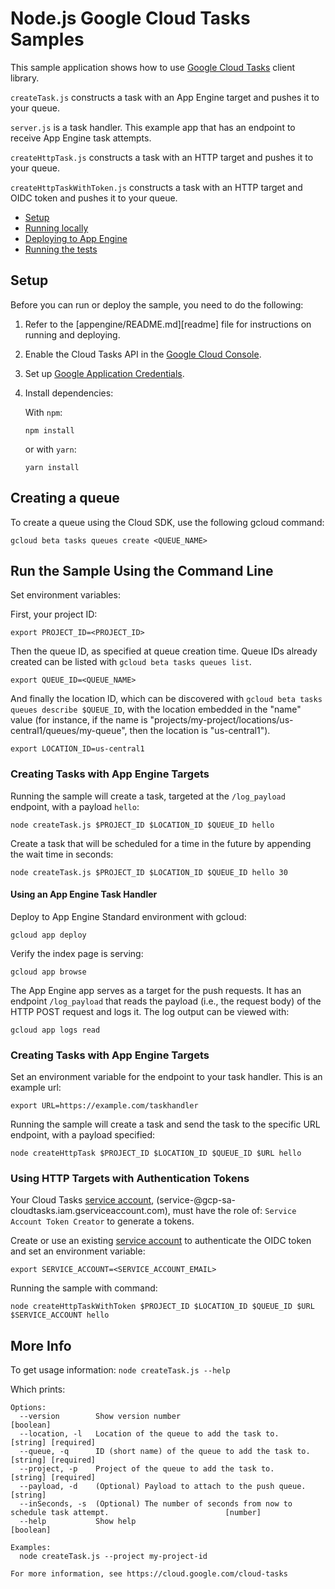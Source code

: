 # Node.js Google Cloud Tasks Samples

This sample application shows how to use [Google Cloud Tasks](https://cloud.google.com/cloud-tasks/)
client library.

`createTask.js` constructs a task with an App Engine target and pushes it
to your queue.

`server.js` is a task handler. This example app that has an endpoint to
receive App Engine task attempts.

`createHttpTask.js` constructs a task with an HTTP target and pushes it
to your queue.

`createHttpTaskWithToken.js` constructs a task with an HTTP target and OIDC
token and pushes it to your queue.

* [Setup](#setup)
* [Running locally](#running-locally)
* [Deploying to App Engine](#deploying-to-app-engine)
* [Running the tests](#running-the-tests)

## Setup

Before you can run or deploy the sample, you need to do the following:

1.  Refer to the [appengine/README.md][readme] file for instructions on
    running and deploying.
1.  Enable the Cloud Tasks API in the [Google Cloud Console](https://console.cloud.google.com/apis/api/tasks.googleapis.com).
1.  Set up [Google Application Credentials](https://cloud.google.com/docs/authentication/getting-started).
1.  Install dependencies:

    With `npm`:

        npm install

    or with `yarn`:

        yarn install

## Creating a queue

To create a queue using the Cloud SDK, use the following gcloud command:

    gcloud beta tasks queues create <QUEUE_NAME>

## Run the Sample Using the Command Line

Set environment variables:

First, your project ID:

```
export PROJECT_ID=<PROJECT_ID>
```

Then the queue ID, as specified at queue creation time. Queue IDs already
created can be listed with `gcloud beta tasks queues list`.

```
export QUEUE_ID=<QUEUE_NAME>
```

And finally the location ID, which can be discovered with
`gcloud beta tasks queues describe $QUEUE_ID`, with the location embedded in
the "name" value (for instance, if the name is
"projects/my-project/locations/us-central1/queues/my-queue", then the
location is "us-central1").

```
export LOCATION_ID=us-central1
```

### Creating Tasks with App Engine Targets

Running the sample will create a task, targeted at the `/log_payload`
endpoint, with a payload `hello`:

```
node createTask.js $PROJECT_ID $LOCATION_ID $QUEUE_ID hello
```

Create a task that will be scheduled for a time in the future by appending the
wait time in seconds:

```
node createTask.js $PROJECT_ID $LOCATION_ID $QUEUE_ID hello 30
```

#### Using an App Engine Task Handler

Deploy to App Engine Standard environment with gcloud:

    gcloud app deploy

Verify the index page is serving:

    gcloud app browse

The App Engine app serves as a target for the push requests. It has an
endpoint `/log_payload` that reads the payload (i.e., the request body) of the
HTTP POST request and logs it. The log output can be viewed with:

    gcloud app logs read

### Creating Tasks with App Engine Targets

Set an environment variable for the endpoint to your task handler. This is an
example url:
```
export URL=https://example.com/taskhandler
```

Running the sample will create a task and send the task to the specific URL
endpoint, with a payload specified:

```
node createHttpTask $PROJECT_ID $LOCATION_ID $QUEUE_ID $URL hello
```

### Using HTTP Targets with Authentication Tokens

Your Cloud Tasks [service account][sa],
(service-<project-number>@gcp-sa-cloudtasks.iam.gserviceaccount.com), must
have the role of: `Service Account Token Creator` to generate a tokens.

Create or use an existing [service account][sa] to authenticate the OIDC token
and set an environment variable:
```
export SERVICE_ACCOUNT=<SERVICE_ACCOUNT_EMAIL>
```

Running the sample with command:
```
node createHttpTaskWithToken $PROJECT_ID $LOCATION_ID $QUEUE_ID $URL $SERVICE_ACCOUNT hello
```


## More Info

To get usage information: `node createTask.js --help`

Which prints:

```
Options:
  --version        Show version number                                                                         [boolean]
  --location, -l   Location of the queue to add the task to.                                         [string] [required]
  --queue, -q      ID (short name) of the queue to add the task to.                                  [string] [required]
  --project, -p    Project of the queue to add the task to.                                          [string] [required]
  --payload, -d    (Optional) Payload to attach to the push queue.                                              [string]
  --inSeconds, -s  (Optional) The number of seconds from now to schedule task attempt.                          [number]
  --help           Show help                                                                                   [boolean]

Examples:
  node createTask.js --project my-project-id

For more information, see https://cloud.google.com/cloud-tasks
```

[appengine]: https://cloud.google.com/appengine/docs/nodejs
[appengine-std]: https://cloud.google.com/appengine/docs/standard/nodejs
[sa]: https://cloud.google.com/iam/docs/service-accounts
